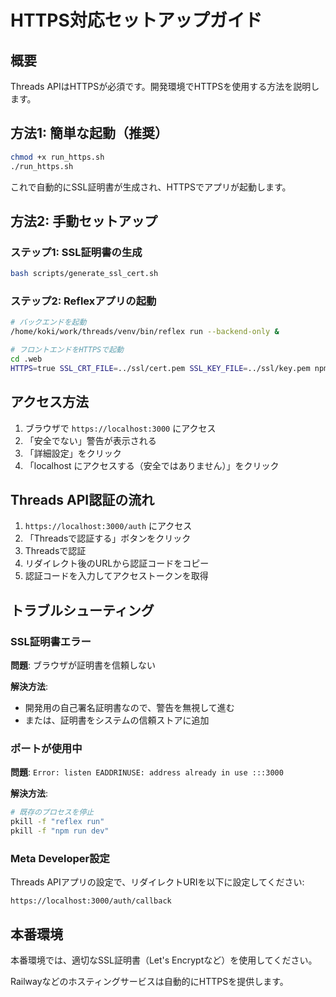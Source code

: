 # HTTPS対応セットアップガイド

## 概要

Threads APIはHTTPSが必須です。開発環境でHTTPSを使用する方法を説明します。

## 方法1: 簡単な起動（推奨）

```bash
chmod +x run_https.sh
./run_https.sh
```

これで自動的にSSL証明書が生成され、HTTPSでアプリが起動します。

## 方法2: 手動セットアップ

### ステップ1: SSL証明書の生成

```bash
bash scripts/generate_ssl_cert.sh
```

### ステップ2: Reflexアプリの起動

```bash
# バックエンドを起動
/home/koki/work/threads/venv/bin/reflex run --backend-only &

# フロントエンドをHTTPSで起動
cd .web
HTTPS=true SSL_CRT_FILE=../ssl/cert.pem SSL_KEY_FILE=../ssl/key.pem npm run dev -- --port 3000
```

## アクセス方法

1. ブラウザで `https://localhost:3000` にアクセス
2. 「安全でない」警告が表示される
3. 「詳細設定」をクリック
4. 「localhost にアクセスする（安全ではありません）」をクリック

## Threads API認証の流れ

1. `https://localhost:3000/auth` にアクセス
2. 「Threadsで認証する」ボタンをクリック
3. Threadsで認証
4. リダイレクト後のURLから認証コードをコピー
5. 認証コードを入力してアクセストークンを取得

## トラブルシューティング

### SSL証明書エラー

**問題**: ブラウザが証明書を信頼しない

**解決方法**:
- 開発用の自己署名証明書なので、警告を無視して進む
- または、証明書をシステムの信頼ストアに追加

### ポートが使用中

**問題**: `Error: listen EADDRINUSE: address already in use :::3000`

**解決方法**:
```bash
# 既存のプロセスを停止
pkill -f "reflex run"
pkill -f "npm run dev"
```

### Meta Developer設定

Threads APIアプリの設定で、リダイレクトURIを以下に設定してください:

```
https://localhost:3000/auth/callback
```

## 本番環境

本番環境では、適切なSSL証明書（Let's Encryptなど）を使用してください。

Railwayなどのホスティングサービスは自動的にHTTPSを提供します。

